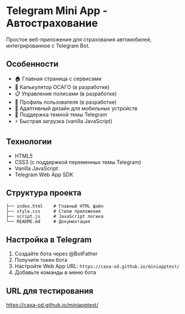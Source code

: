 # Telegram Mini App - Автострахование

Простое веб-приложение для страхования автомобилей, интегрированное с Telegram Bot.

## Особенности

- 🏠 Главная страница с сервисами
- 🧮 Калькулятор ОСАГО (в разработке)
- 📋 Управление полисами (в разработке)
- 👤 Профиль пользователя (в разработке)
- 📱 Адаптивный дизайн для мобильных устройств
- 🎨 Поддержка темной темы Telegram
- ⚡ Быстрая загрузка (vanilla JavaScript)

## Технологии

- HTML5
- CSS3 (с поддержкой переменных темы Telegram)
- Vanilla JavaScript
- Telegram Web App SDK

## Структура проекта

```
├── index.html    # Главный HTML файл
├── style.css     # Стили приложения
├── script.js     # JavaScript логика
└── README.md     # Документация
```

## Настройка в Telegram

1. Создайте бота через @BotFather
2. Получите токен бота
3. Настройте Web App URL: `https://caxa-od.github.io/miniapptest/`
4. Добавьте команды в меню бота

## URL для тестирования

https://caxa-od.github.io/miniapptest/
